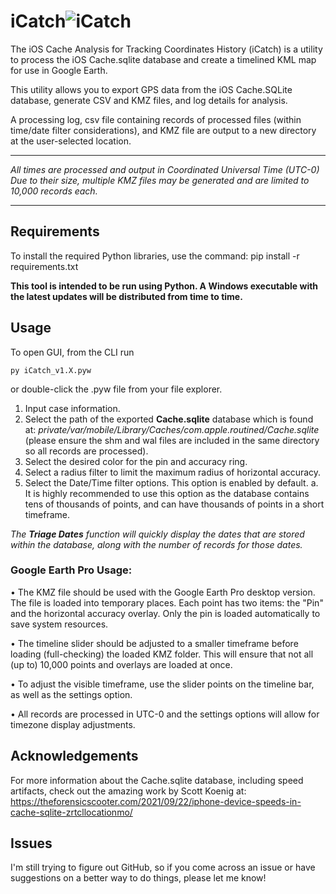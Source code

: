 
# iCatch![iCatch](https://github.com/user-attachments/assets/38d5845a-e9d0-4bf7-9ce2-7b924dbac34e)

The iOS Cache Analysis for Tracking Coordinates History (iCatch) is a utility to process the iOS Cache.sqlite database and create a timelined KML map for use in Google Earth.


This utility allows you to export GPS data from the iOS Cache.SQLite database, generate CSV and KMZ files, and log details for analysis.

A processing log, csv file containing records of processed files (within time/date filter considerations), and KMZ file are output to a new directory at the user-selected location.

    
************* 
*All times are processed and output in Coordinated Universal Time (UTC-0)*
*Due to their size, multiple KMZ files may be generated and are limited to 10,000 records each.*
*************
    


## Requirements

To install the required Python libraries, use the command: pip install -r requirements.txt

**This tool is intended to be run using Python. A Windows executable with the latest updates will be distributed from time to time.**

## Usage
To open GUI, from the CLI run 

    py iCatch_v1.X.pyw
or double-click the .pyw file from your file explorer.
1.	Input case information.
2.	Select the path of the exported **Cache.sqlite** database which is found at: *private/var/mobile/Library/Caches/com.apple.routined/Cache.sqlite* (please ensure the shm and wal files are included in the same directory so all records are processed).
3.	Select the desired color for the pin and accuracy ring.
4.	Select a radius filter to limit the maximum radius of horizontal accuracy.
5.	Select the Date/Time filter options. This option is enabled by default. 
a.	It is highly recommended to use this option as the database contains tens of thousands of points, and can have thousands of points in a short timeframe.

*The **Triage Dates** function will quickly display the dates that are stored within the database, along with the number of records for those dates.*

### Google Earth Pro Usage:
•	The KMZ file should be used with the Google Earth Pro desktop version. The file is loaded into temporary places. Each point has two items: the "Pin" and the horizontal accuracy overlay. Only the pin is loaded automatically to save system resources.

•	The timeline slider should be adjusted to a smaller timeframe before loading (full-checking) the loaded KMZ folder. This will ensure that not all (up to) 10,000 points and overlays are loaded at once.

•	To adjust the visible timeframe, use the slider points on the timeline bar, as well as the settings option.

•	All records are processed in UTC-0 and the settings options will allow for timezone display adjustments.

## Acknowledgements
For more information about the Cache.sqlite database, including speed artifacts, check out the amazing work by Scott Koenig at: https://theforensicscooter.com/2021/09/22/iphone-device-speeds-in-cache-sqlite-zrtcllocationmo/

## Issues
I'm still trying to figure out GitHub, so if you come across an issue or have suggestions on a better way to do things, please let me know!

